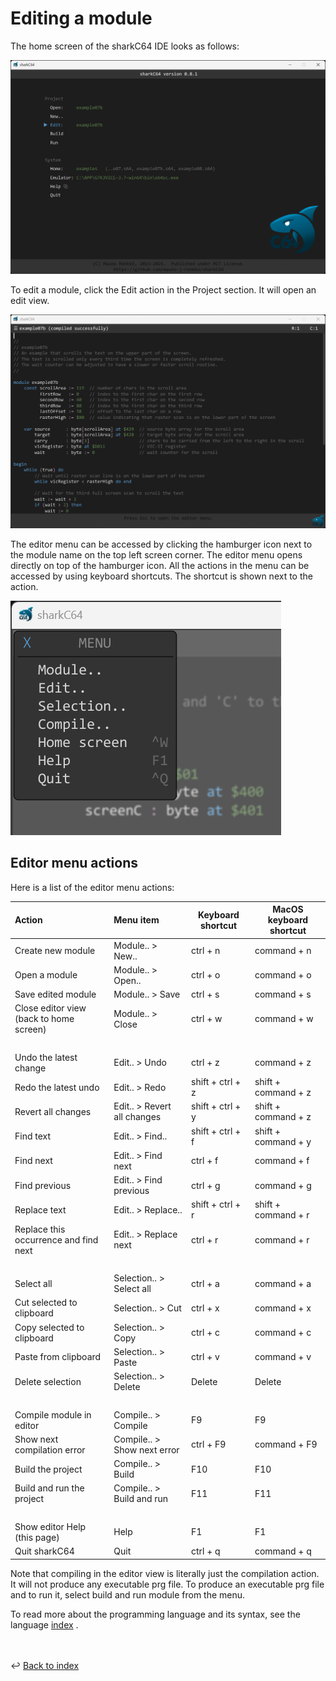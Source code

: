 # Editing a module

The home screen of the sharkC64 IDE looks as follows:

![Editing module](../images/editing.png)

To edit a module, click the Edit action in the Project section.
It will open an edit view.

![Edit view](../images/edit-view.png)

The editor menu can be accessed by clicking the hamburger icon next to the module name
on the top left screen corner. The editor menu opens directly on top of the hamburger icon.
All the actions in the menu can be accessed by using keyboard shortcuts. 
The shortcut is shown next to the action. 

![Editor menu](../images/editor-menu.png)


## Editor menu actions
Here is a list of the editor menu actions:

| Action                                  | Menu item                   | Keyboard shortcut | MacOS keyboard shortcut |
|:----------------------------------------|:----------------------------|-------------------|-------------------------|
| Create new module                       | Module.. > New..            | ctrl + n          | command + n             |
| Open a module                           | Module.. > Open..           | ctrl + o          | command + o             |
| Save edited module                      | Module.. > Save             | ctrl + s          | command + s             |
| Close editor view (back to home screen) | Module.. > Close            | ctrl + w          | command + w             |
| <br>                                    |                             |                   |                         |
| Undo the latest change                  | Edit.. > Undo               | ctrl + z          | command + z             |
| Redo the latest undo                    | Edit.. > Redo               | shift + ctrl + z  | shift + command + z     |
| Revert all changes                      | Edit.. > Revert all changes | shift + ctrl + y  | shift + command + z     |
| Find text                               | Edit.. > Find..             | shift + ctrl + f  | shift + command + y     |
| Find next                               | Edit.. > Find next          | ctrl + f          | command + f             |
| Find previous                           | Edit.. > Find previous      | ctrl + g          | command + g             |
| Replace text                            | Edit.. > Replace..          | shift + ctrl + r  | shift + command + r     |
| Replace this occurrence and find next   | Edit.. > Replace next       | ctrl + r          | command + r             |
| <br>                                    |                             |                   |                         |
| Select all                              | Selection.. > Select all    | ctrl + a          | command + a             |
| Cut selected to clipboard               | Selection.. > Cut           | ctrl + x          | command + x             |
| Copy selected to clipboard              | Selection.. > Copy          | ctrl + c          | command + c             |
| Paste from clipboard                    | Selection.. > Paste         | ctrl + v          | command + v             |
| Delete selection                        | Selection.. > Delete        | Delete            | Delete                  |
| <br>                                    |                             |                   |                         |
| Compile module in editor                | Compile.. > Compile         | F9                | F9                      |
| Show next compilation error             | Compile.. > Show next error | ctrl + F9         | command + F9            |
| Build the project                       | Compile.. > Build           | F10               | F10                     |
| Build and run the project               | Compile.. > Build and run   | F11               | F11                     |
| <br>                                    |                             |                   |                         |
| Show editor Help (this page)            | Help                        | F1                | F1                      |
| Quit sharkC64                           | Quit                        | ctrl + q          | command + q             |

Note that compiling in the editor view is literally just the compilation action.
It will not produce any executable prg file. 
To produce an executable prg file and to run it, select build and run module from the menu. 

To read more about the programming language and its syntax, see the language [index](../index.md) .

<br /><br />
:leftwards_arrow_with_hook: [Back to index](../index.md)

